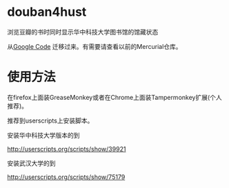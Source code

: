 douban4hust
===========

浏览豆瓣的书时同时显示华中科技大学图书馆的馆藏状态

从[Google Code](https://code.google.com/p/douban4hust/) 迁移过来。有需要请查看以前的Mercurial仓库。

# 使用方法

在firefox上面装GreaseMonkey或者在Chrome上面装Tampermonkey扩展(个人推荐)。

推荐到userscripts上安装脚本。

安装华中科技大学版本的到

http://userscripts.org/scripts/show/39921

安装武汉大学的到

http://userscripts.org/scripts/show/75179
